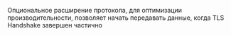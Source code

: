 Опциональное расширение протокола, для оптимизации производительности, позволяет начать передавать данные, когда TLS Handshake завершен частично


